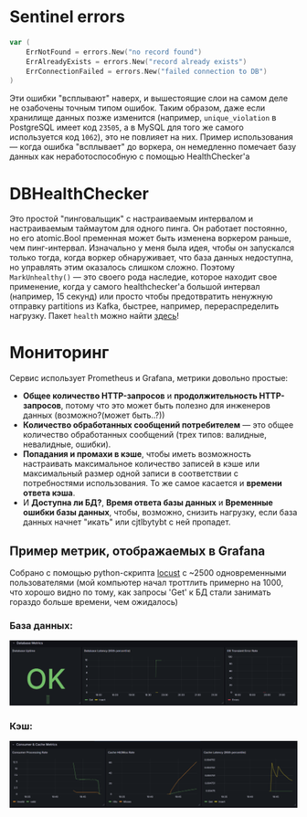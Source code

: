 # Sentinel errors
``` Go
var (
	ErrNotFound = errors.New("no record found")
	ErrAlreadyExists = errors.New("record already exists")
	ErrConnectionFailed = errors.New("failed connection to DB")
)
```
Эти ошибки "всплывают" наверх, и вышестоящие слои на самом деле не озабочены точным типом ошибок. Таким образом, даже если хранилище данных позже изменится (например, `unique_violation` в PostgreSQL имеет код `23505`, а в MySQL для того же самого используется код `1062`), это не повлияет на них. Пример использования — когда ошибка "всплывает" до воркера, он немедленно помечает базу данных как неработоспособную с помощью HealthChecker'a

# DBHealthChecker
Это простой "пинговальщик" с настраиваемым интервалом и настраиваемым таймаутом для одного пинга. Он работает постоянно, но его atomic.Bool пременная может быть изменена воркером раньше, чем пинг-интервал. Изначально у меня была идея, чтобы он запускался только тогда, когда воркер обнаруживает, что база данных недоступна, но управлять этим оказалось слишком сложно. Поэтому `MarkUnhealthy()` — это своего рода наследие, которое находит свое применение, когда у самого healthchecker'а большой интервал (например, 15 секунд) или просто чтобы предотвратить ненужную отправку partitions из Kafka, быстрее, например, перераспределить нагрузку.
Пакет `health` можно найти [здесь](../internal/pkg/health/dbhealth.go)!

# Мониторинг
Сервис использует Prometheus и Grafana, метрики довольно простые:

*   **Общее количество HTTP-запросов** и **продолжительность HTTP-запросов**, потому что это может быть полезно для инженеров данных (возможно?(может быть..?))
*   **Количество обработанных сообщений потребителем** — это общее количество обработанных сообщений (трех типов: валидные, невалидные, ошибки).
*   **Попадания и промахи в кэше**, чтобы иметь возможность настраивать максимальное количество записей в кэше или максимальный размер одной записи в соответствии с потребностями использования. То же самое касается и **времени ответа кэша**.
*   И **Доступна ли БД?**, **Время ответа базы данных** и **Временные ошибки базы данных**, чтобы, возможно, снизить нагрузку, если база данных начнет "икать" или cjtlbytybt с ней пропадет.

## Пример метрик, отображаемых в Grafana
Собрано с помощью python-скрипта [locust](https://github.com/locustio/locust) с ~2500 одновременными пользователями (мой компьютер начал троттлить примерно на 1000, что хорошо видно по тому, как запросы 'Get' к БД стали занимать гораздо больше времени, чем ожидалось)
### База данных:

![db_metric](../db_metric.png)

### Кэш:
![cache_metric](../cache_metric.png)